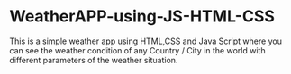 # WeatherAPP-using-JS-HTML-CSS
This is a simple weather app using HTML,CSS and Java Script where you can see the weather condition of any Country / City in the world with different parameters of the weather situation.
